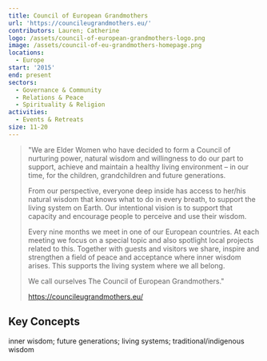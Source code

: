 ```yaml
---
title: Council of European Grandmothers
url: 'https://councileugrandmothers.eu/'
contributors: Lauren; Catherine
logo: /assets/council-of-european-grandmothers-logo.png
image: /assets/council-of-eu-grandmothers-homepage.png
locations:
  - Europe
start: '2015'
end: present
sectors:
  - Governance & Community
  - Relations & Peace
  - Spirituality & Religion
activities:
  - Events & Retreats
size: 11-20
---
```

> "We are Elder Women who have decided to form a Council of nurturing power, natural wisdom and willingness to do our part to support, achieve and maintain a healthy living environment – in our time, for the children, grandchildren and future generations.
> 
> From our perspective, everyone deep inside has access to her/his natural wisdom that knows what to do in every breath, to support the living system on Earth. Our intentional vision is to support that capacity and encourage people to perceive and use their wisdom.  
> 
> Every nine months we meet in one of our European countries. At each meeting we focus on a special topic and also spotlight local projects related to this. Together with guests and visitors we share, inspire and strengthen a field of peace and acceptance where inner wisdom arises. This supports the living system where we all belong. 
> 
> We call ourselves The Council of European Grandmothers."
> 
> https://councileugrandmothers.eu/ 

## Key Concepts

inner wisdom; future generations; living systems; traditional/indigenous wisdom
